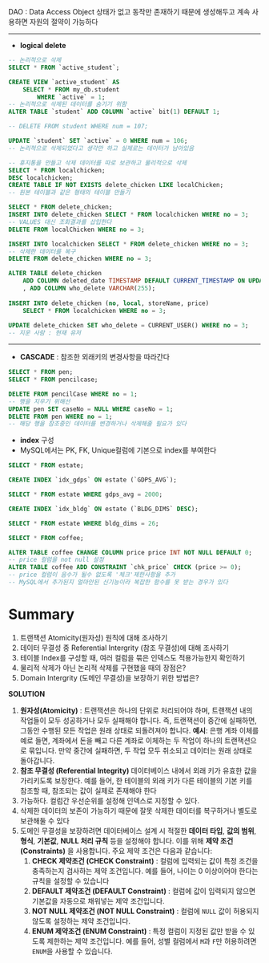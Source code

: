 DAO : Data Access Object
상태가 없고 동작만 존재하기 때문에 생성해두고 계속 사용하면 자원의 절약이 가능하다

---

- **logical delete**
```sql
-- 논리적으로 삭제
SELECT * FROM `active_student`;

CREATE VIEW `active_student` AS
	SELECT * FROM my_db.student
		WHERE `active` = 1;
-- 논리적으로 삭제된 데이터를 숨기기 위함
ALTER TABLE `student` ADD COLUMN `active` bit(1) DEFAULT 1;

-- DELETE FROM student WHERE num = 107;

UPDATE `student` SET `active` = 0 WHERE num = 106;
-- 논리적으로 삭제되었다고 생각만 하고 실제로는 데이터가 남아있음

-- 휴지통을 만들고 삭제 데이터를 따로 보관하고 물리적으로 삭제
SELECT * FROM localchicken;
DESC localchicken;
CREATE TABLE IF NOT EXISTS delete_chicken LIKE localChicken;
-- 원본 테이블과 같은 형태의 테이블 만들기

SELECT * FROM delete_chicken;
INSERT INTO delete_chicken SELECT * FROM localchicken WHERE no = 3;
-- VALUES 대신 조회결과를 삽입한다
DELETE FROM localChicken WHERE no = 3;

INSERT INTO localchicken SELECT * FROM delete_chicken WHERE no = 3;
-- 삭제한 데이터를 복구
DELETE FROM delete_chicken WHERE no = 3;

ALTER TABLE delete_chicken
	ADD COLUMN deleted_date TIMESTAMP DEFAULT CURRENT_TIMESTAMP ON UPDATE CURRENT_TIMESTAMP
    , ADD COLUMN who_delete VARCHAR(255);
    
INSERT INTO delete_chicken (no, local, storeName, price)
	SELECT * FROM localchicken WHERE no = 3;
    
UPDATE delete_chicken SET who_delete = CURRENT_USER() WHERE no = 3;
-- 지운 사람 : 현재 유저
```
---
- **CASCADE** : 참조한 외래키의 변경사항을 따라간다
```sql
SELECT * FROM pen;
SELECT * FROM pencilcase;

DELETE FROM pencilCase WHERE no = 1;
-- 행을 지우기 위해선
UPDATE pen SET caseNo = NULL WHERE caseNo = 1;
DELETE FROM pen WHERE no = 1;
-- 해당 행을 참조중인 데이터를 변경하거나 삭제해줄 필요가 있다
```
- **index** 구성
- MySQL에서는 PK, FK, Unique컬럼에 기본으로 index를 부여한다
```sql
SELECT * FROM estate;

CREATE INDEX `idx_gdps` ON estate (`GDPS_AVG`);

SELECT * FROM estate WHERE gdps_avg = 2000;

CREATE INDEX `idx_bldg` ON estate (`BLDG_DIMS` DESC);

SELECT * FROM estate WHERE bldg_dims = 26;
```

```sql
SELECT * FROM coffee;

ALTER TABLE coffee CHANGE COLUMN price price INT NOT NULL DEFAULT 0;
-- price 컬럼을 not null 설정
ALTER TABLE coffee ADD CONSTRAINT `chk_price` CHECK (price >= 0);
-- price 컬럼이 음수가 될수 없도록 '체크'제한사항을 추가
-- MySQL에서 추가된지 얼마안된 신기능이라 복잡한 함수를 못 받는 경우가 있다
```

# Summary
1. 트랜잭션 Atomicity(원자성) 원칙에 대해 조사하기
2. 데이터 무결성 중 Referential Intergrity (참조 무결성)에 대해 조사하기
3. 테이블 Index를 구성할 때, 여러 컬럼을 묶은 인덱스도 적용가능한지 확인하기
4. 물리적 삭제가 아닌 논리적 삭제를 구현했을 때의 장점은?
5. Domain Intergrity (도메인 무결성)을 보장하기 위한 방법은?

**SOLUTION**
1. **원자성(Atomicity)** : 트랜잭션은 하나의 단위로 처리되어야 하며, 트랜잭션 내의 작업들이 모두 성공하거나 모두 실패해야 합니다. 즉, 트랜잭션이 중간에 실패하면, 그동안 수행된 모든 작업은 원래 상태로 되돌려져야 합니다. 
   **예시**: 은행 계좌 이체를 예로 들면, 계좌에서 돈을 빼고 다른 계좌로 이체하는 두 작업이 하나의 트랜잭션으로 묶입니다. 만약 중간에 실패하면, 두 작업 모두 취소되고 데이터는 원래 상태로 돌아갑니다.
2. **참조 무결성 (Referential Integrity)**
   데이터베이스 내에서 외래 키가 유효한 값을 가리키도록 보장한다. 예를 들어, 한 테이블의 외래 키가 다른 테이블의 기본 키를 참조할 때, 참조되는 값이 실제로 존재해야 한다
3. 가능하다. 컬럼간 우선순위를 설정해 인덱스로 지정할 수 있다.
4. 삭제한 데이터의 보존이 가능하기 때문에 잘못 삭제한 데이터를 복구하거나 별도로 보관해둘 수 있다
5. 도메인 무결성을 보장하려면 데이터베이스 설계 시 적절한 **데이터 타입**, **값의 범위**, **형식**, **기본값**, **NULL 처리 규칙** 등을 설정해야 합니다. 이를 위해 **제약 조건(Constraints)** 을 사용합니다. 주요 제약 조건은 다음과 같습니다:
	1. **CHECK 제약조건 (CHECK Constraint)**  : 컬럼에 입력되는 값이 특정 조건을 충족하는지 검사하는 제약 조건입니다. 예를 들어, 나이는 0 이상이어야 한다는 규칙을 설정할 수 있습니다
	2. **DEFAULT 제약조건 (DEFAULT Constraint)** : 컬럼에 값이 입력되지 않으면 기본값을 자동으로 채워넣는 제약 조건입니다.
	3. **NOT NULL 제약조건 (NOT NULL Constraint)** : 컬럼에 `NULL` 값이 허용되지 않도록 설정하는 제약 조건입니다.
	4. **ENUM 제약조건 (ENUM Constraint)** : 특정 컬럼이 지정된 값만 받을 수 있도록 제한하는 제약 조건입니다. 예를 들어, 성별 컬럼에서 `M`과 `F`만 허용하려면 `ENUM`을 사용할 수 있습니다.
